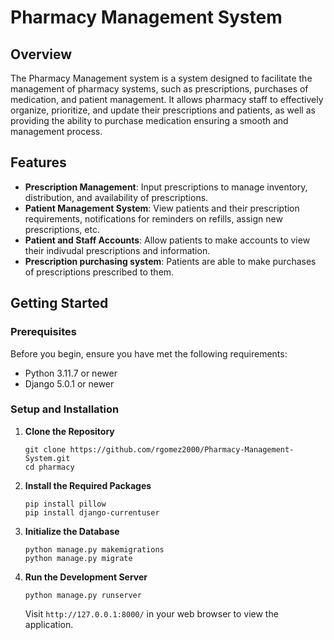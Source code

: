 # Pharmacy Management System

## Overview

The Pharmacy Management system is a system designed to facilitate the management of pharmacy systems, such as prescriptions, purchases of medication, and patient management. It allows pharmacy staff to effectively organize, prioritize, and update their prescriptions and patients, as well as providing the ability to purchase medication ensuring a smooth and management process.

## Features

- **Prescription Management**: Input prescriptions to manage inventory, distribution, and availability of prescriptions.
- **Patient Management System**: View patients and their prescription requirements, notifications for reminders on refills, assign new prescriptions, etc.
- **Patient and Staff Accounts**: Allow patients to make accounts to view their indivudal prescriptions and information.
- **Prescription purchasing system**: Patients are able to make purchases of prescriptions prescribed to them.

## Getting Started

### Prerequisites

Before you begin, ensure you have met the following requirements:

- Python 3.11.7 or newer
- Django 5.0.1 or newer

### Setup and Installation

1. **Clone the Repository**

   ```shell
   git clone https://github.com/rgomez2000/Pharmacy-Management-System.git
   cd pharmacy
   ```

1. **Install the Required Packages**

   ```shell
   pip install pillow
   pip install django-currentuser
   ```

2. **Initialize the Database**

   ```shell
   python manage.py makemigrations
   python manage.py migrate
   ```

3. **Run the Development Server**

   ```shell
   python manage.py runserver
   ```

   Visit `http://127.0.0.1:8000/` in your web browser to view the application.
